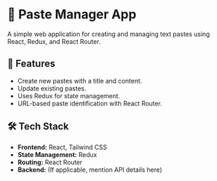 # 📝 Paste Manager App

A simple web application for creating and managing text pastes using React, Redux, and React Router.

## 🚀 Features
- Create new pastes with a title and content.
- Update existing pastes.
- Uses Redux for state management.
- URL-based paste identification with React Router.

## 🛠 Tech Stack
- **Frontend:** React, Tailwind CSS
- **State Management:** Redux
- **Routing:** React Router
- **Backend:** (If applicable, mention API details here)


